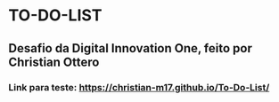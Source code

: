 #  TO-DO-LIST

## Desafio da Digital Innovation One, feito por Christian Ottero

### Link para teste: https://christian-m17.github.io/To-Do-List/
